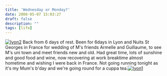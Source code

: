 ```yaml
---
title: 'Wednesday or Monday?'
date: 2008-05-07 15:03:27
draft: false
description: ""
tags: [life]
---
```


[![](/shared/2008/05/lyon2-300x2251.jpg "lyon2")](/shared/2008/05/lyon2.jpg) Back from 6 days of rest. Been for 6days in Lyon and Nuits St Georges in France for wedding of M's friends Armelle and Guillaume, to see M's uni town and meet friends new and old. Had great time, lots of sunshine and good food and wine, now recovering at work breaktime almost hometime and wishing I were back in France. Not going running tonight as it's my Mum's b'day and we're going round for a cuppa tea.[![](/shared/2008/05/lyon1-300x1971.jpg "lyon1")](/shared/2008/05/lyon1.jpg)